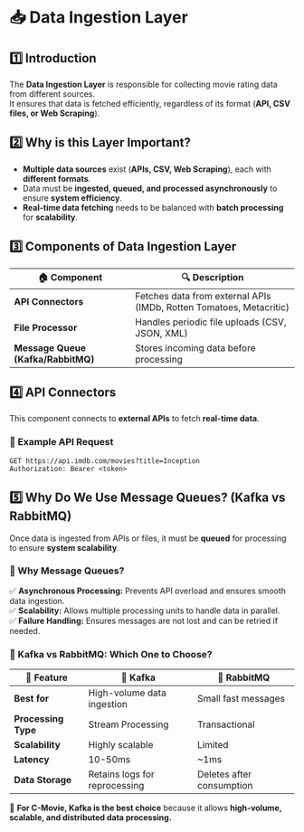# 📥 Data Ingestion Layer  

## 1️⃣ Introduction  
The **Data Ingestion Layer** is responsible for collecting movie rating data from different sources.  
It ensures that data is fetched efficiently, regardless of its format (**API, CSV files, or Web Scraping**).  

## 2️⃣ Why is this Layer Important?  
- **Multiple data sources** exist (**APIs, CSV, Web Scraping**), each with **different formats**.  
- Data must be **ingested, queued, and processed asynchronously** to ensure **system efficiency**.  
- **Real-time data fetching** needs to be balanced with **batch processing** for **scalability**.  

## 3️⃣ Components of Data Ingestion Layer  
| 🏠 **Component** | 🔍 **Description** |  
|----------------|------------------|  
| **API Connectors** | Fetches data from external APIs (IMDb, Rotten Tomatoes, Metacritic) |  
| **File Processor** | Handles periodic file uploads (CSV, JSON, XML) |  
| **Message Queue (Kafka/RabbitMQ)** | Stores incoming data before processing |  

## 4️⃣ API Connectors  
This component connects to **external APIs** to fetch **real-time data**.  

### **🔹 Example API Request**  
```http
GET https://api.imdb.com/movies?title=Inception
Authorization: Bearer <token>
```

## 5️⃣ Why Do We Use Message Queues? (Kafka vs RabbitMQ)  
Once data is ingested from APIs or files, it must be **queued** for processing to ensure **system scalability**.  

### **🔹 Why Message Queues?**  
✅ **Asynchronous Processing:** Prevents API overload and ensures smooth data ingestion.  
✅ **Scalability:** Allows multiple processing units to handle data in parallel.  
✅ **Failure Handling:** Ensures messages are not lost and can be retried if needed.  

### **🔹 Kafka vs RabbitMQ: Which One to Choose?**  
| 📌 Feature | 🦋 Kafka | 🐇 RabbitMQ |  
|-----------|-----------|------------|  
| **Best for** | High-volume data ingestion | Small fast messages |  
| **Processing Type** | Stream Processing | Transactional |  
| **Scalability** | Highly scalable | Limited |  
| **Latency** | 10-50ms | ~1ms |  
| **Data Storage** | Retains logs for reprocessing | Deletes after consumption |  

📌 **For C-Movie, Kafka is the best choice** because it allows **high-volume, scalable, and distributed data processing.**  

